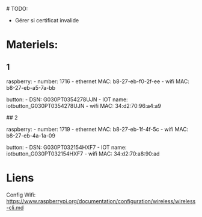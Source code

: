 # TODO:

- Gérer si certificat invalide

# Materiels:

## 1

raspberry:
    - number: 1716
    - ethernet MAC: b8-27-eb-f0-2f-ee
    - wifi MAC: b8-27-eb-a5-7a-bb

button:
    - DSN: G030PT0354278UJN
    - IOT name: iotbutton_G030PT0354278UJN
    - wifi MAC: 34:d2:70:96:a4:a9

## 2

raspberry:
    - number: 1719
    - ethernet MAC: b8-27-eb-1f-4f-5c
    - wifi MAC: b8-27-eb-4a-1a-09 

button:
    - DSN: G030PT032154HXF7
    - IOT name: iotbutton_G030PT032154HXF7
    - wifi MAC: 34:d2:70:a8:90:ad


# Liens

Config Wifi: https://www.raspberrypi.org/documentation/configuration/wireless/wireless-cli.md